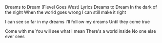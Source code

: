 Dreams to Dream (Fievel Goes West) Lyrics
Dreams to Dream
In the dark of the night
When the world goes wrong
I can still make it right

I can see so far in my dreams
I'll folllow my dreams
Until they come true

Come with me
You will see what I mean
There's a world inside
No one else ever sees
